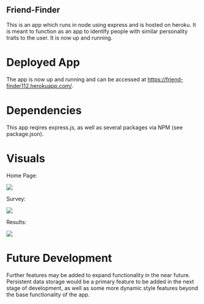 ## Friend-Finder

This is an app which runs in node using express and is hosted on heroku. It is meant to function as an app to identify people with similar personality traits to the user. It is now up and running.

# Deployed App
The app is now up and running and can be accessed at https://friend-finder112.herokuapp.com/.

# Dependencies 

This app reqires express.js, as well as several packages via NPM (see package.json).

# Visuals

Home Page:

![](app/public/images/SSHome.jpg)

Survey:

![](app/public/images/SSSurvey.jpg)

Results:

![](app/public/images/SSResult.jpg)

# Future Development

Further features may be added to expand functionality in the near future. Persistent data storage would be a primary feature to be added in the next stage of development, as well as some more dynamic style features beyond the base functionality of the app.

